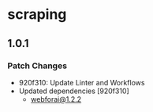 # scraping

## 1.0.1

### Patch Changes

- 920f310: Update Linter and Workflows
- Updated dependencies [920f310]
  - webforai@1.2.2
